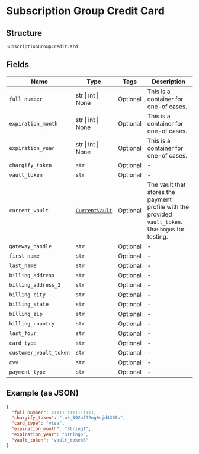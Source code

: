 
# Subscription Group Credit Card

## Structure

`SubscriptionGroupCreditCard`

## Fields

| Name | Type | Tags | Description |
|  --- | --- | --- | --- |
| `full_number` | str \| int \| None | Optional | This is a container for one-of cases. |
| `expiration_month` | str \| int \| None | Optional | This is a container for one-of cases. |
| `expiration_year` | str \| int \| None | Optional | This is a container for one-of cases. |
| `chargify_token` | `str` | Optional | - |
| `vault_token` | `str` | Optional | - |
| `current_vault` | [`CurrentVault`](../../doc/models/current-vault.md) | Optional | The vault that stores the payment profile with the provided `vault_token`. Use `bogus` for testing. |
| `gateway_handle` | `str` | Optional | - |
| `first_name` | `str` | Optional | - |
| `last_name` | `str` | Optional | - |
| `billing_address` | `str` | Optional | - |
| `billing_address_2` | `str` | Optional | - |
| `billing_city` | `str` | Optional | - |
| `billing_state` | `str` | Optional | - |
| `billing_zip` | `str` | Optional | - |
| `billing_country` | `str` | Optional | - |
| `last_four` | `str` | Optional | - |
| `card_type` | `str` | Optional | - |
| `customer_vault_token` | `str` | Optional | - |
| `cvv` | `str` | Optional | - |
| `payment_type` | `str` | Optional | - |

## Example (as JSON)

```json
{
  "full_number": 4111111111111111,
  "chargify_token": "tok_592nf92ng0sjd4300p",
  "card_type": "visa",
  "expiration_month": "String1",
  "expiration_year": "String5",
  "vault_token": "vault_token6"
}
```

